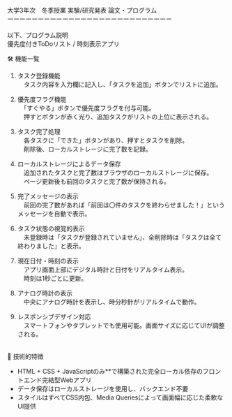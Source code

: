   大学3年次　冬季授業 実験/研究発表 論文・プログラム<br>
ーーーーーーーーーーーーーーーーーーーーーーーーーーー<br>
<br>
以下、プログラム説明<br>
優先度付きToDoリスト / 時刻表示アプリ<br>

🛠️ 機能一覧<br>

1. タスク登録機能<br>
   　タスク内容を入力欄に記入し、「タスクを追加」ボタンでリストに追加。<br>

2. 優先度フラグ機能<br>
   　「すぐやる」ボタンで優先度フラグを付与可能。<br>
   　押すとボタンが赤く光り、追加タスクがリストの上位に表示される。<br>

3. タスク完了処理<br>
   　各タスクに「できた」ボタンがあり、押すとタスクを削除。<br>
   　削除後、ローカルストレージに完了数を記録。<br>

4. ローカルストレージによるデータ保存<br>
   　追加されたタスクと完了数はブラウザのローカルストレージに保存。<br>
   　ページ更新後も前回のタスクと完了数が保持される。<br>

5. 完了メッセージの表示<br>
   　前回の完了数があれば「前回は〇件のタスクを終わらせました！」というメッセージを自動で表示。<br>

6. タスク状態の視覚的表示<br>
   　未登録時は「タスクが登録されていません」、全削除時は「タスクは全て終わりました」と表示。<br>

7. 現在日付・時刻の表示<br>
   　アプリ画面上部にデジタル時計と日付をリアルタイム表示。<br>
   　時刻は1秒ごとに更新。<br>

8. アナログ時計の表示<br>
   　中央にアナログ時計を表示し、時分秒針がリアルタイムで動作。<br>

9. レスポンシブデザイン対応<br>
   　スマートフォンやタブレットでも使用可能。画面サイズに応じてUIが調整される。<br>
<br>
🔧 技術的特徴<br>

* HTML + CSS + JavaScriptのみ**で構築された完全ローカル依存のフロントエンド完結型Webアプリ<br>
* データ保存はローカルストレージを使用し、バックエンド不要<br>
* スタイルはすべてCSS内包、Media Queriesによって画面幅に応じた柔軟なUI提供<br>

